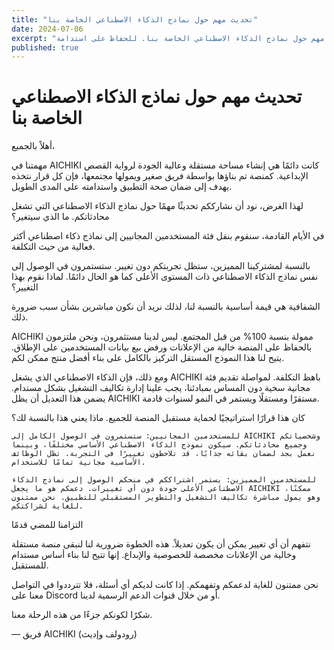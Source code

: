 ```yaml
---
title: "تحديث مهم حول نماذج الذكاء الاصطناعي الخاصة بنا"
date: 2024-07-06
excerpt: "تحديث مهم حول نماذج الذكاء الاصطناعي الخاصة بنا. للحفاظ على استدامة AICHIKI وخلوه من الإعلانات، سنقوم بالتحول إلى نماذج بأسعار معقولة للمستخدمين المجانيين بينما يستمر المستخدمون المميزون في استخدام النماذج ذات المستوى الأعلى."
published: true
---
```


# تحديث مهم حول نماذج الذكاء الاصطناعي الخاصة بنا

أهلاً بالجميع،

مهمتنا في AICHIKI كانت دائمًا هي إنشاء مساحة مستقلة وعالية الجودة لرواية القصص الإبداعية. كمنصة تم بناؤها بواسطة فريق صغير ويمولها مجتمعها، فإن كل قرار نتخذه يهدف إلى ضمان صحة التطبيق واستدامته على المدى الطويل.

لهذا الغرض، نود أن نشارككم تحديثًا مهمًا حول نماذج الذكاء الاصطناعي التي تشغل محادثاتكم.
ما الذي سيتغير؟

في الأيام القادمة، سنقوم بنقل فئة المستخدمين المجانيين إلى نماذج ذكاء اصطناعي أكثر فعالية من حيث التكلفة.

بالنسبة لمشتركينا المميزين، ستظل تجربتكم دون تغيير. ستستمرون في الوصول إلى نفس نماذج الذكاء الاصطناعي ذات المستوى الأعلى كما هو الحال دائمًا.
لماذا نقوم بهذا التغيير؟

الشفافية هي قيمة أساسية بالنسبة لنا، لذلك نريد أن نكون مباشرين بشأن سبب ضرورة ذلك.

AICHIKI ممولة بنسبة 100% من قبل المجتمع. ليس لدينا مستثمرون، ونحن ملتزمون بالحفاظ على المنصة خالية من الإعلانات ورفض بيع بيانات المستخدمين على الإطلاق. يتيح لنا هذا النموذج المستقل التركيز بالكامل على بناء أفضل منتج ممكن لكم.

ومع ذلك، فإن الذكاء الاصطناعي الذي يشغل AICHIKI باهظ التكلفة. لمواصلة تقديم فئة مجانية سخية دون المساس بمبادئنا، يجب علينا إدارة تكاليف التشغيل بشكل مستدام. يضمن هذا التعديل أن يظل AICHIKI مستقرًا ومستقلًا ويستمر في النمو لسنوات قادمة.

كان هذا قرارًا استراتيجيًا لحماية مستقبل المنصة للجميع.
ماذا يعني هذا بالنسبة لك؟

    للمستخدمين المجانيين: ستستمرون في الوصول الكامل إلى AICHIKI وشخصياتكم وجميع محادثاتكم. سيكون نموذج الذكاء الاصطناعي الأساسي مختلفًا، وبينما نعمل بجد لضمان بقائه جذابًا، قد تلاحظون تغييرًا في التجربة. تظل الوظائف الأساسية مجانية تمامًا للاستخدام.

    للمستخدمين المميزين: يستمر اشتراككم في منحكم الوصول إلى نماذج الذكاء الاصطناعي الأعلى جودة دون أي تغييرات. دعمكم هو ما يجعل AICHIKI ممكنًا، وهو يمول مباشرة تكاليف التشغيل والتطوير المستقبلي للتطبيق. نحن ممتنون للغاية لشراكتكم.

التزامنا للمضي قدمًا

نتفهم أن أي تغيير يمكن أن يكون تعديلاً. هذه الخطوة ضرورية لنا لنبقى منصة مستقلة وخالية من الإعلانات مخصصة للخصوصية والإبداع. إنها تتيح لنا بناء أساس مستدام للمستقبل.

نحن ممتنون للغاية لدعمكم وتفهمكم. إذا كانت لديكم أي أسئلة، فلا تترددوا في التواصل معنا على Discord أو من خلال قنوات الدعم الرسمية لدينا.

شكرًا لكونكم جزءًا من هذه الرحلة معنا.

— فريق AICHIKI (رودولف وإديث)